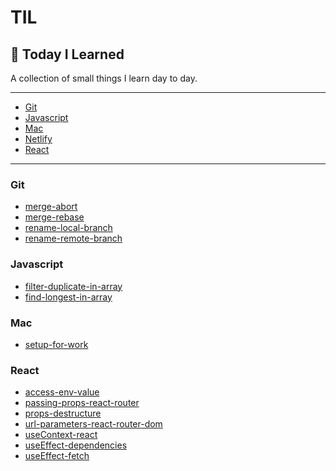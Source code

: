 # TIL

## 🌱 Today I Learned

A collection of small things I learn day to day.

<hr />

- [Git](git)
- [Javascript](javascript)
- [Mac](mac)
- [Netlify](netlify)
- [React](react)

<hr />

### Git

- [merge-abort](git/merge-abort.md)
- [merge-rebase](git/merge-rebase.md)
- [rename-local-branch](git/rename-local-branch.md)
- [rename-remote-branch](git/rename-remote-branch.md)

### Javascript

- [filter-duplicate-in-array](javascript/filter-duplicate-in-array.md)
- [find-longest-in-array](javascript/find-longest-in-array.md)

### Mac

- [setup-for-work](mac/setup.md)

### React

- [access-env-value](react/access-env-value.md)
- [passing-props-react-router](react/passing-props-react-router.md)
- [props-destructure](react/props-destructure.md)
- [url-parameters-react-router-dom](react/url-parameters-react-router-dom.md)
- [useContext-react](react/useContext-react.md)
- [useEffect-dependencies](react/useEffect-dependencies.md)
- [useEffect-fetch](react/useEffect-fetch.md)
